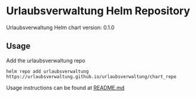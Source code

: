 # Urlaubsverwaltung Helm Repository

Urlaubsverwaltung Helm chart version: 0.1.0

## Usage

Add the urlaubsverwaltung repo

```
helm repo add urlaubsverwaltung https://urlaubsverwaltung.github.io/urlaubsverwaltung/chart_repo
```


Usage instructions can be found at [README.md](https://github.com/urlaubsverwaltung/urlaubsverwaltung/blob/master/.examples/README.md)

